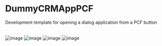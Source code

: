 # DummyCRMAppPCF
Development template for opening a dialog application from a PCF button
<br/>
<br/>
<br/>
![image](https://user-images.githubusercontent.com/13801775/206401500-9c469e7d-c57d-45ce-ad6f-63cfaf5039bd.png)
![image](https://user-images.githubusercontent.com/13801775/206401547-38a4b359-d73d-4eb6-a352-8237072f5def.png)
![image](https://user-images.githubusercontent.com/13801775/206401593-a612138b-1e1a-4948-b08a-6f24d4c1b24f.png)
![image](https://user-images.githubusercontent.com/13801775/206401633-0117a7fe-7492-4330-973e-8e0a28715afa.png)
